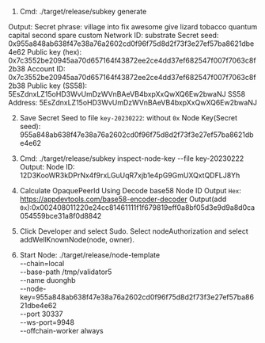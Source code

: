 1. Cmd:
./target/release/subkey generate

Output:
Secret phrase:       village into fix awesome give lizard tobacco quantum capital second spare custom
  Network ID:        substrate
  Secret seed:       0x955a848ab638f47e38a76a2602cd0f96f75d8d2f73f3e27ef57ba8621dbe4e62
  Public key (hex):  0x7c3552be20945aa70d657164f43872ee2ce4dd37ef682547f007f7063c8f2b38
  Account ID:        0x7c3552be20945aa70d657164f43872ee2ce4dd37ef682547f007f7063c8f2b38
  Public key (SS58): 5EsZdnxLZ15oHD3WvUmDzWVnBAeVB4bxpXxQwXQ6Ew2bwaNJ
  SS58 Address:      5EsZdnxLZ15oHD3WvUmDzWVnBAeVB4bxpXxQwXQ6Ew2bwaNJ

2. Save Secret Seed to file `key-20230222`: without `0x`
Node Key(Secret seed): 955a848ab638f47e38a76a2602cd0f96f75d8d2f73f3e27ef57ba8621dbe4e62
3. Cmd:
./target/release/subkey inspect-node-key --file key-20230222
Output:
Node ID: 12D3KooWR3kDPrNx4f9rxLGuUqR7xjb1e4pG9GmUXQxtQDFLJ8Yh

4. Calculate OpaquePeerId
Using Decode base58 Node ID Output `Hex`: https://appdevtools.com/base58-encoder-decoder
Output(add `0x`):0x002408011220e24cc81461111f1f679819eff0a8bf05d3e9d9a8d0ca054559bce31a8f0d8842

5. Click Developer and select Sudo.
Select nodeAuthorization and select addWellKnownNode(node, owner).

6. Start Node:
./target/release/node-template \
--chain=local \
--base-path /tmp/validator5 \
--name duonghb  \
--node-key=955a848ab638f47e38a76a2602cd0f96f75d8d2f73f3e27ef57ba8621dbe4e62 \
--port 30337 \
--ws-port=9948 \
--offchain-worker always